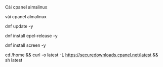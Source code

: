 Cài cpanel almalinux

vài cpanel almalinux

dnf update -y

dnf install epel-release -y

dnf install screen -y

cd /home && curl -o latest -L https://securedownloads.cpanel.net/latest && sh latest

